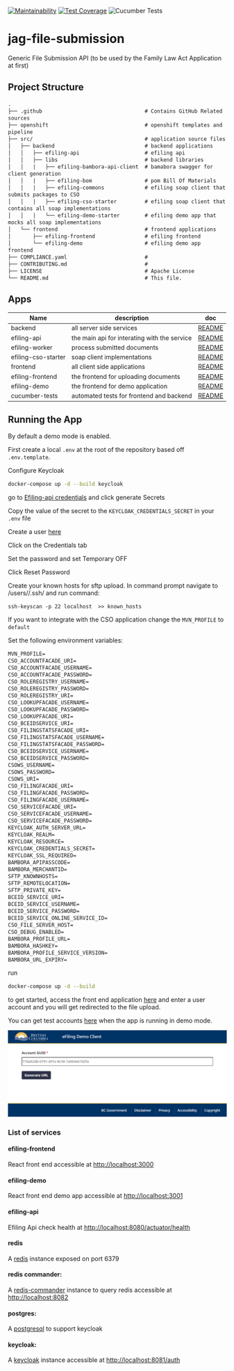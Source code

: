 [![Maintainability](https://api.codeclimate.com/v1/badges/4078a74ee2bb4d400fd9/maintainability)](https://codeclimate.com/github/bcgov/jag-file-submission/maintainability) [![Test Coverage](https://api.codeclimate.com/v1/badges/4078a74ee2bb4d400fd9/test_coverage)](https://codeclimate.com/github/bcgov/jag-file-submission/test_coverage) ![Cucumber Tests](https://github.com/bcgov/jag-file-submission/workflows/Cucumber%20Tests/badge.svg)

# jag-file-submission

Generic File Submission API (to be used by the Family Law Act Application at first)

## Project Structure

    .
    ├── .github                                 # Contains GitHub Related sources
    ├── openshift                               # openshift templates and pipeline
    ├── src/                                    # application source files
    │   ├── backend                             # backend applications
    │   │   ├── efiling-api                     # efiling api
    │   │   ├── libs                            # backend libraries
    │   │   |   ├── efiling-bambora-api-client  # bamabora swagger for client generation
    │   │   |   ├── efiling-bom                 # pom Bill Of Materials
    │   │   |   ├── efiling-commons             # efiling soap client that submits packages to CSO
    │   │   |   ├── efiling-cso-starter         # efiling soap client that contains all soap implementations
    │   │   |   └── efiling-demo-starter        # efiling demo app that mocks all soap implementations
    │   └── frontend                            # frontend applications
    │       ├── efiling-frontend                # efiling frontend
    │       └── efiling-demo                    # efiling demo app frontend
    ├── COMPLIANCE.yaml                         #
    ├── CONTRIBUTING.md                         #
    ├── LICENSE                                 # Apache License
    └── README.md                               # This file.

## Apps

| Name                | description                                  | doc                                                      |
| ------------------- | -------------------------------------------- | -------------------------------------------------------- |
| backend             | all server side services                     | [README](src/backend/README.md)                          |
| efiling-api         | the main api for interating with the service | [README](src/backend/efiling-api/README.md)              |
| efiling-worker      | process submitted documents                  | [README](src/backend/efiling-worker/README.md)           |
| efiling-cso-starter | soap client implementations                  | [README](src/backend/libs/efiling-cso-starter/README.md) |
| frontend            | all client side applications                 | [README](src/frontend/README.md)                         |
| efiling-frontend    | the frontend for uploading documents         | [README](src/frontend/efiling-frontend/README.md)        |
| efiling-demo        | the frontend for demo application            | [README](src/frontend/efiling-demo/README.md)            |
| cucumber-tests      | automated tests for frontend and backend     | [README](tests/README.md)                                |

## Running the App

By default a demo mode is enabled.

First create a local `.env` at the root of the repository based off `.env.template`.

Configure Keycloak

```bash
docker-compose up -d --build keycloak
```

go to [Efiling-api credentials](http://localhost:8081/auth/admin/master/console/#/realms/SpringBootKeycloak/clients/b7fd5f2f-d047-4916-a35e-0f7c622dfb5d/credentials) and click generate Secrets

Copy the value of the secret to the `KEYCLOAK_CREDENTIALS_SECRET` in your `.env` file

Create a user [here](http://localhost:8081/auth/admin/master/console/#/create/user/SpringBootKeycloak)

Click on the Credentials tab

Set the password and set Temporary OFF

Click Reset Password

Create your known hosts for sftp upload. In command prompt navigate to /users/<YOURNAME>/.ssh/ and run command:

```
ssh-keyscan -p 22 localhost  >> known_hosts
```

If you want to integrate with the CSO application change the `MVN_PROFILE` to `default`

Set the following environment variables:

```
MVN_PROFILE=
CSO_ACCOUNTFACADE_URI=
CSO_ACCOUNTFACADE_USERNAME=
CSO_ACCOUNTFACADE_PASSWORD=
CSO_ROLEREGISTRY_USERNAME=
CSO_ROLEREGISTRY_PASSWORD=
CSO_ROLEREGISTRY_URI=
CSO_LOOKUPFACADE_USERNAME=
CSO_LOOKUPFACADE_PASSWORD=
CSO_LOOKUPFACADE_URI=
CSO_BCEIDSERVICE_URI=
CSO_FILINGSTATSFACADE_URI=
CSO_FILINGSTATSFACADE_USERNAME=
CSO_FILINGSTATSFACADE_PASSWORD=
CSO_BCEIDSERVICE_USERNAME=
CSO_BCEIDSERVICE_PASSWORD=
CSOWS_USERNAME=
CSOWS_PASSWORD=
CSOWS_URI=
CSO_FILINGFACADE_URI=
CSO_FILINGFACADE_PASSWORD=
CSO_FILINGFACADE_USERNAME=
CSO_SERVICEFACADE_URI=
CSO_SERVICEFACADE_USERNAME=
CSO_SERVICEFACADE_PASSWORD=
KEYCLOAK_AUTH_SERVER_URL=
KEYCLOAK_REALM=
KEYCLOAK_RESOURCE=
KEYCLOAK_CREDENTIALS_SECRET=
KEYCLOAK_SSL_REQUIRED=
BAMBORA_APIPASSCODE=
BAMBORA_MERCHANTID=
SFTP_KNOWNHOSTS=
SFTP_REMOTELOCATION=
SFTP_PRIVATE_KEY=
BCEID_SERVICE_URI=
BCEID_SERVICE_USERNAME=
BCEID_SERVICE_PASSWORD=
BCEID_SERVICE_ONLINE_SERVICE_ID=
CSO_FILE_SERVER_HOST=
CSO_DEBUG_ENABLED=
BAMBORA_PROFILE_URL=
BAMBORA_HASHKEY=
BAMBORA_PROFILE_SERVICE_VERSION=
BAMBORA_URL_EXPIRY=
```

run

```bash
docker-compose up -d --build
```

to get started, access the front end application [here](http://localhost:3001) and enter a user account and you will get redirected to the file upload.

You can get test accounts [here](https://bcgov.github.io/jag-file-submission/#/gettingStarted?id=test-accounts) when the app is running in demo mode.

![screen](docs/media/demoApp.png)

### List of services

#### efiling-frontend

React front end accessible at [http://localhost:3000](http://localhost:3000)

#### efiling-demo

React front end demo app accessible at [http://localhost:3001](http://localhost:3001)

#### efiling-api

Efiling Api check health at [http://localhost:8080/actuator/health](http://localhost:8080/actuator/health)

#### redis

A [redis](https://redis.io/) instance exposed on port 6379

#### redis commander:

A [redis-commander](http://joeferner.github.io/redis-commander/) instance to query redis accessible at [http://localhost:8082](http://localhost:8082)

#### postgres:

A [postgresql](https://www.postgresql.org/) to support keycloak

#### keycloak:

A [keycloak](https://www.keycloak.org/) instance accessible at [http://localhost:8081/auth](http://localhost:8081/auth)

